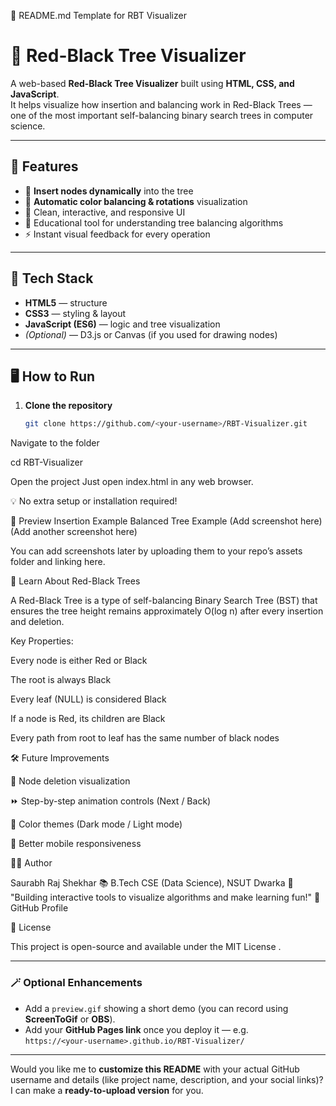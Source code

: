 🧮 README.md Template for RBT Visualizer
# 🌳 Red-Black Tree Visualizer

A web-based **Red-Black Tree Visualizer** built using **HTML, CSS, and JavaScript**.  
It helps visualize how insertion and balancing work in Red-Black Trees — one of the most important self-balancing binary search trees in computer science.

---

## 🚀 Features

- 🧩 **Insert nodes dynamically** into the tree  
- 🔄 **Automatic color balancing & rotations** visualization  
- 🎨 Clean, interactive, and responsive UI  
- 🧠 Educational tool for understanding tree balancing algorithms  
- ⚡ Instant visual feedback for every operation  

---

## 🧰 Tech Stack

- **HTML5** — structure  
- **CSS3** — styling & layout  
- **JavaScript (ES6)** — logic and tree visualization  
- *(Optional)* — D3.js or Canvas (if you used for drawing nodes)

---

## 🖥️ How to Run

1. **Clone the repository**
   ```bash
   git clone https://github.com/<your-username>/RBT-Visualizer.git


Navigate to the folder

cd RBT-Visualizer


Open the project
Just open index.html in any web browser.

💡 No extra setup or installation required!

📸 Preview
Insertion Example	Balanced Tree Example
(Add screenshot here)	(Add another screenshot here)

You can add screenshots later by uploading them to your repo’s assets folder and linking here.

🧠 Learn About Red-Black Trees

A Red-Black Tree is a type of self-balancing Binary Search Tree (BST) that ensures the tree height remains approximately O(log n) after every insertion and deletion.

Key Properties:

Every node is either Red or Black

The root is always Black

Every leaf (NULL) is considered Black

If a node is Red, its children are Black

Every path from root to leaf has the same number of black nodes

🛠️ Future Improvements

🔧 Node deletion visualization

⏩ Step-by-step animation controls (Next / Back)

🌈 Color themes (Dark mode / Light mode)

📱 Better mobile responsiveness

👨‍💻 Author

Saurabh Raj Shekhar
📚 B.Tech CSE (Data Science), NSUT Dwarka
💬 "Building interactive tools to visualize algorithms and make learning fun!"
🔗 GitHub Profile

📄 License

This project is open-source and available under the MIT License
.


---

### 🪄 Optional Enhancements
- Add a `preview.gif` showing a short demo (you can record using **ScreenToGif** or **OBS**).
- Add your **GitHub Pages link** once you deploy it — e.g.  
  `https://<your-username>.github.io/RBT-Visualizer/`

---

Would you like me to **customize this README** with your actual GitHub username and details (like project name, description, and your social links)?  
I can make a **ready-to-upload version** for you.